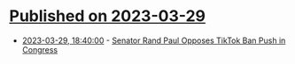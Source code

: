 # [Published on 2023-03-29](index.md)

* [2023-03-29, 18:40:00](https://tech.slashdot.org/story/23/03/29/1654229/senator-rand-paul-opposes-tiktok-ban-push-in-congress?utm_source=rss1.0mainlinkanon&utm_medium=feed) - [Senator Rand Paul Opposes TikTok Ban Push in Congress](https://tech.slashdot.org/story/23/03/29/1654229/senator-rand-paul-opposes-tiktok-ban-push-in-congress?utm_source=rss1.0mainlinkanon&utm_medium=feed)
